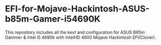 # EFI-for-Mojave-Hackintosh-ASUS-b85m-Gamer-i54690K
This repository includes all the kext and configuration for ASUS B85m Gammer &amp; Intel i5 4690k  with intelHD 4600 Mojave Hackintosh EFI(Clover). 
